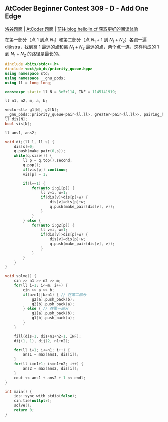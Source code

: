 ## AtCoder Beginner Contest 309 - D - Add One Edge

[洛谷题面](https://www.luogu.com.cn/problem/AT_abc309_d) | [AtCoder 题面](https://atcoder.jp/contests/abc309/tasks/abc309_d) | [前往 blog.hellolin.cf 获取更好的阅读体验](https://blog.hellolin.cf/articles/c9c216c5.html)

在第一部分（点 $1$ 到点 $N_1$）和第二部分（点 $N_1+1$ 到 $N_1+N_2$）各跑一遍 dijkstra，找到离 $1$ 最远的点和离 $N_1+N_2$ 最远的点，两个点一连，这样构成的 $1$ 到 $N_1+N_2$ 的路径是最长的。

``` cpp
#include <bits/stdc++.h>
#include <ext/pb_ds/priority_queue.hpp>
using namespace std;
using namespace __gnu_pbds;
using ll = long long;

constexpr static ll N = 3e5+114, INF = 1145141919;

ll n1, n2, m, a, b;

vector<ll> g1[N], g2[N];
__gnu_pbds::priority_queue<pair<ll,ll>, greater<pair<ll,ll>>, pairing_heap_tag> q;
ll dis[N];
bool vis[N];

ll ans1, ans2;

void dij(ll l, ll s) {
    dis[s]=0;
    q.push(make_pair(0,s));
    while(q.size()) {
        ll p = q.top().second;
        q.pop();
        if(vis[p]) continue;
        vis[p] = 1;

        if(l==1) {
            for(auto i:g1[p]) {
                ll v=i, w=1;
                if(dis[v]>dis[p]+w) {
                    dis[v]=dis[p]+w;
                    q.push(make_pair(dis[v], v));
                }
            }
        } else {
            for(auto i:g2[p]) {
                ll v=i, w=1;
                if(dis[v]>dis[p]+w) {
                    dis[v]=dis[p]+w;
                    q.push(make_pair(dis[v], v));
                }
            }
        }
    }
}

void solve() {
    cin >> n1 >> n2 >> m;
    for(ll i=1; i<=m; i++) {
        cin >> a >> b;
        if(a>n1||b>n1) { // 在第二部分
            g2[a].push_back(b);
            g2[b].push_back(a);
        } else { // 在第一部分
            g1[a].push_back(b);
            g1[b].push_back(a);
        }
    }

    fill(dis+1, dis+n1+n2+1, INF);
    dij(1, 1), dij(2, n1+n2);

    for(ll i=1; i<=n1; i++) {
        ans1 = max(ans1, dis[i]);
    }
    for(ll i=n1+1; i<=n1+n2; i++) {
        ans2 = max(ans2, dis[i]);
    }
    cout << ans1 + ans2 + 1 << endl;
}

int main() {
    ios::sync_with_stdio(false);
    cin.tie(nullptr);
    solve();
    return 0;
}
```